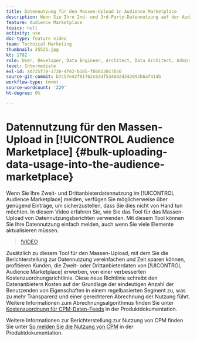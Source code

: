 ```yaml
---
title: Datennutzung für den Massen-Upload in Audience Marketplace
description: Wenn Sie Ihre 2nd- und 3rd-Party-Datennutzung auf der Audience Marketplace melden, haben Sie möglicherweise genügend Einträge, um sicherzustellen, dass Sie dies nicht von Hand tun möchten. In diesem Video erfahren Sie, wie Sie das Tool für das Massen-Upload von Datennutzungsberichten verwenden, damit Sie Ihre Datennutzung einfach melden können, auch wenn Sie viele Elemente aktualisieren müssen.
feature: Audience Marketplace
topics: null
activity: use
doc-type: feature video
team: Technical Marketing
thumbnail: 25521.jpg
kt: 1782
role: User, Developer, Data Engineer, Architect, Data Architect, Admin, Leader
level: Intermediate
exl-id: ad725f78-1730-4f42-b185-f868120c7b50
source-git-commit: b7c57e42f81762c634f534602d242092b6af414b
workflow-type: tm+mt
source-wordcount: '229'
ht-degree: 0%

---
```


# Datennutzung für den Massen-Upload in [!UICONTROL Audience Marketplace] {#bulk-uploading-data-usage-into-the-audience-marketplace}

Wenn Sie Ihre Zweit- und Drittanbieterdatennutzung im [!UICONTROL Audience Marketplace] melden, verfügen Sie möglicherweise über genügend Einträge, um sicherzustellen, dass Sie dies nicht von Hand tun möchten. In diesem Video erfahren Sie, wie Sie das Tool für das Massen-Upload von Datennutzungsberichten verwenden. Mit diesem Tool können Sie Ihre Datennutzung einfach melden, auch wenn Sie viele Elemente aktualisieren müssen.

>[!VIDEO](https://video.tv.adobe.com/v/25521/?quality=12)

Zusätzlich zu diesem Tool für den Massen-Upload, mit dem Sie die Berichterstellung zur Datennutzung vereinfachen und Zeit sparen können, profitieren Kunden, die Zweit- oder Drittanbieterdaten von [!UICONTROL Audience Marketplace] erwerben, von einer verbesserten Kostenzuordnungsrichtlinie. Diese neue Richtlinie schreibt den Datenanbietern Kosten auf der Grundlage der eindeutigen Anzahl der Benutzenden von Eigenschaften in einem regelbasierten Segment zu, was zu mehr Transparenz und einer gerechteren Abrechnung der Nutzung führt.
Weitere Informationen zum Abrechnungsalgorithmus finden Sie unter [Kostenzuordnung für CPM-Daten-Feeds](https://experiencecloud.adobe.com/resources/help/de_DE/aam/marketplace_cpm_billing.html) in der Produktdokumentation.

Weitere Informationen zur Berichterstellung zur Nutzung von CPM finden Sie unter [So melden Sie die Nutzung von CPM](https://experiencecloud.adobe.com/resources/help/de_DE/aam/t_marketplace_report_cpm_usage.html) in der Produktdokumentation.
